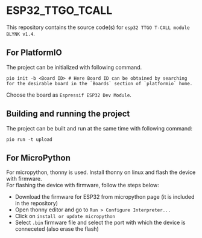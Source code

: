 # ESP32_TTGO_TCALL
This repository contains the source code(s) for `esp32 TTGO T-CALL module BLYNK v1.4`.

## For PlatformIO  

The project can be initialized with following command.

```shell
pio init -b <Board ID> # Here Board ID can be obtained by searching for the desirable board in the `Boards` section of `platformio` home.
```
Choose the board as `Espressif ESP32 Dev Module`.  

## Building and running the project
The project can be built and run at the same time with following command:

```shell
pio run -t upload
```

## For MicroPython

For micropython, thonny is used. Install thonny on linux and flash the device with firmware.  
For flashing the device with firmware, follow the steps below:  

- Download the firmware for ESP32 from micropython page (it is included in the repository)
- Open thonny editor and go to `Run > Configure Interpreter...`
- Click on `install or update micropython`
- Select `.bin` firmware file and select the port with which the device is conneceted (also erase the flash)
